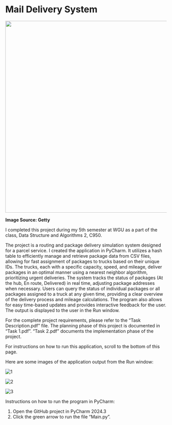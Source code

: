 # Mail Delivery System

<img src="https://github.com/user-attachments/assets/6dd39d8a-3c51-47ad-b864-c151a2af5e75" width="600" />

<strong>Image Source: Getty</strong>


I completed this project during my 5th semester at WGU as a part of the class, Data Structure and Algorithms 2, C950.

The project is a routing and package delivery simulation system designed for a parcel service. I created the application in PyCharm.  It utilizes a hash table to efficiently manage and retrieve package data from CSV files, allowing for fast assignment of packages to trucks based on their unique IDs. The trucks, each with a specific capacity, speed, and mileage, deliver packages in an optimal manner using a nearest neighbor algorithm, prioritizing urgent deliveries. The system tracks the status of packages (At the hub, En route, Delivered) in real time, adjusting package addresses when necessary. Users can query the status of individual packages or all packages assigned to a truck at any given time, providing a clear overview of the delivery process and mileage calculations. The program also allows for easy time-based updates and provides interactive feedback for the user.  The output is displayed to the user in the Run window.

For the complete project requirements, please refer to the “Task Description.pdf” file.  The planning phase of this project is documented in “Task 1.pdf”.  “Task 2.pdf” documents the implementation phase of the project.

For instructions on how to run this application, scroll to the bottom of this page.

Here are some images of the application output from the Run window:

![1](https://github.com/user-attachments/assets/b1ebae59-4b84-47e6-9e19-c04c6e735e79)

![2](https://github.com/user-attachments/assets/411ca479-2abd-4d57-8a59-b7455882287f)

![3](https://github.com/user-attachments/assets/26311613-178d-48af-9a61-82202509c060)

Instructions on how to run the program in PyCharm:
1.	Open the GitHub project in PyCharm 2024.3
2.	Click the green arrow to run the file “Main.py”.

